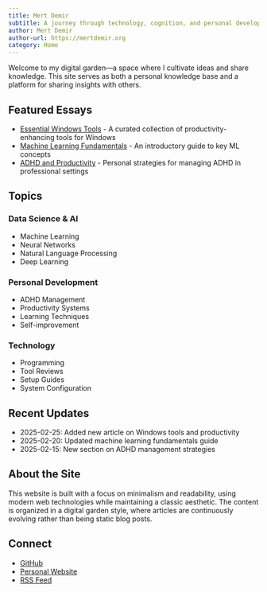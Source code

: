 ```yaml
---
title: Mert Demir
subtitle: A journey through technology, cognition, and personal development
author: Mert Demir
author-url: https://mertdemir.org
category: Home
---
```


Welcome to my digital garden—a space where I cultivate ideas and share knowledge. This site serves as both a personal knowledge base and a platform for sharing insights with others.

## Featured Essays

- [Essential Windows Tools](win-tools.html) - A curated collection of productivity-enhancing tools for Windows
- [Machine Learning Fundamentals](ml-fundamentals.html) - An introductory guide to key ML concepts
- [ADHD and Productivity](adhd-productivity.html) - Personal strategies for managing ADHD in professional settings

## Topics

### Data Science & AI

- Machine Learning
- Neural Networks
- Natural Language Processing
- Deep Learning

### Personal Development

- ADHD Management
- Productivity Systems
- Learning Techniques
- Self-improvement

### Technology

- Programming
- Tool Reviews
- Setup Guides
- System Configuration

## Recent Updates

- 2025-02-25: Added new article on Windows tools and productivity
- 2025-02-20: Updated machine learning fundamentals guide
- 2025-02-15: New section on ADHD management strategies

## About the Site

This website is built with a focus on minimalism and readability, using modern web technologies while maintaining a classic aesthetic. The content is organized in a digital garden style, where articles are continuously evolving rather than being static blog posts.

## Connect

- [GitHub](https://github.com/mertdemir0)
- [Personal Website](https://mertdemir.org)
- [RSS Feed](feed.xml)
